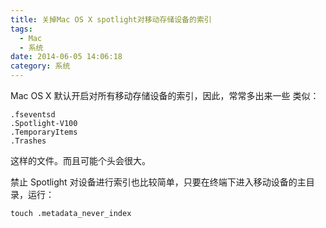 ```yaml
---
title: 关掉Mac OS X spotlight对移动存储设备的索引
tags:
  - Mac
  - 系统
date: 2014-06-05 14:06:18
category: 系统
---
```


Mac OS X 默认开启对所有移动存储设备的索引，因此，常常多出来一些 类似：

```
.fseventsd 
.Spotlight-V100 
.TemporaryItems 
.Trashes
```
 这样的文件。而且可能个头会很大。

 禁止 Spotlight 对设备进行索引也比较简单，只要在终端下进入移动设备的主目录，运行：

```
touch .metadata_never_index
```